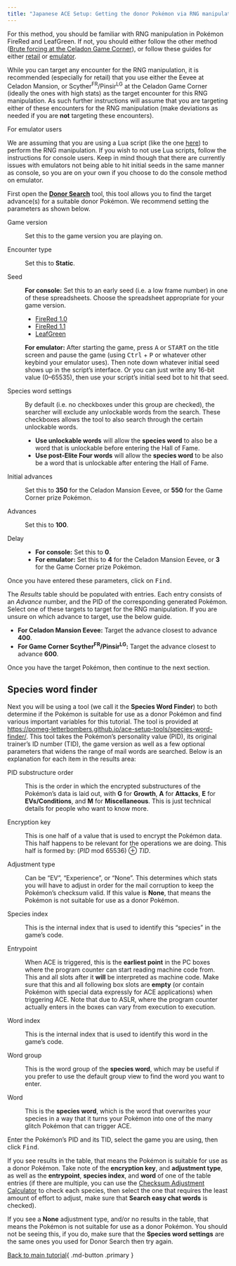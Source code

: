 ```yaml
---
title: "Japanese ACE Setup: Getting the donor Pokémon via RNG manipulation"
---
```


For this method, you should be familiar with RNG manipulation in Pokémon FireRed and LeafGreen. If not, you should either follow the other method ([Brute forcing at the Celadon Game Corner](#brute-forcing-at-the-celadon-game-corner)), or follow these guides for either [retail](https://retailrng.com/frlg/) or [emulator](https://www.pokemonrng.com/fire-red-and-leaf-green/).

While you can target any encounter for the RNG manipulation, it is recommended (especially for retail) that you use either the Eevee at Celadon Mansion, or Scyther<sup>FR</sup>/Pinsir<sup>LG</sup> at the Celadon Game Corner (ideally the ones with high stats) as the target encounter for this RNG manipulation. As such further instructions will assume that you are targeting either of these encounters for the RNG manipulation (make deviations as needed if you are **not** targeting these encounters).

<div class="admonition note" markdown="block">
<p class="admonition-title">For emulator users</p>

We are assuming that you are using a Lua script (like the one [here](https://github.com/Real96/PokeLua/blob/main/Gen%203/mGBA/FRLG_RNG_mGBA.lua)) to perform the RNG manipulation. If you wish to not use Lua scripts, follow the instructions for console users. Keep in mind though that there are currently issues with emulators not being able to hit initial seeds in the same manner as console, so you are on your own if you choose to do the console method on emulator.

</div>

First open the [**Donor Search**](https://pomeg-letterbombers.github.io/ace-setup-tools/donor-search/) tool, this tool allows you to find the target advance(s) for a suitable donor Pokémon. We recommend setting the parameters as shown below.

<dl markdown="block">
<dt>Game version</dt>
<dd markdown="block">

Set this to the game version you are playing on.

</dd>
<dt>Encounter type</dt>
<dd markdown="block">

Set this to **Static**.

</dd>
<dt>Seed</dt>
<dd markdown="block">

**For console:** Set this to an early seed (i.e. a low frame number) in one of these spreadsheets. Choose the spreadsheet appropriate for your game version.

*   [FireRed 1.0](https://docs.google.com/spreadsheets/d/1GMRFM1obLDcYbR6GR6KrE8UZotA7djUTw8PxqVFnCVY/edit?pli=1&gid=1608943801#gid=1608943801)
*   [FireRed 1.1](https://docs.google.com/spreadsheets/d/1aQeWaZSi1ycSytrNEOwxJNoEg-K4eItYagU_dh9VIeU/edit?gid=791743105#gid=791743105)
*   [LeafGreen](https://docs.google.com/spreadsheets/d/1LSRVD0_zK6vyd6ettUDfaCFJbm00g451d8s96dqAbA4/edit?gid=1862478029#gid=1862478029)

**For emulator:** After starting the game, press <kbd>A</kbd> or <kbd>START</kbd> on the title screen and pause the game (using <kbd>Ctrl</kbd> + <kbd>P</kbd> or whatever other keybind your emulator uses). Then note down whatever initial seed shows up in the script’s interface. Or you can just write any 16-bit value (0–65535), then use your script’s initial seed bot to hit that seed.

</dd>
<dt>Species word settings</dt>
<dd markdown="block">

By default (i.e. no checkboxes under this group are checked), the searcher will exclude any unlockable words from the search. These checkboxes allows the tool to also search through the certain unlockable words.

*   **Use unlockable words** will allow the **species word** to also be a word that is unlockable before entering the Hall of Fame.
*   **Use post-Elite Four words** will allow the **species word** to be also be a word that is unlockable after entering the Hall of Fame.

</dd>
<dt>Initial advances</dt>
<dd markdown="block">

Set this to **350** for the Celadon Mansion Eevee, or **550** for the Game Corner prize Pokémon.

</dd>
<dt>Advances</dt>
<dd markdown="block">

Set this to **100**.

</dd>
<dt>Delay</dt>
<dd markdown="block">

*   **For console:** Set this to **0**.
*   **For emulator:** Set this to **4** for the Celadon Mansion Eevee, or **3** for the Game Corner prize Pokémon.

</dd>
</dl>

Once you have entered these parameters, click on <kbd>Find</kbd>.

The <i>Results</i> table should be populated with entries. Each entry consists of an <i>Advance</i> number, and the PID of the corresponding generated Pokémon. Select one of these targets to target for the RNG manipulation.  If you are unsure on which advance to target, use the below guide.

*   **For Celadon Mansion Eevee:** Target the advance closest to advance **400**.
*   **For Game Corner Scyther<sup>FR</sup>/Pinsir<sup>LG</sup>:** Target the advance closest to advance **600**.

Once you have the target Pokémon, then continue to the next section.

## Species word finder

Next you will be using a tool (we call it the **Species Word Finder**) to both determine if the Pokémon is suitable for use as a donor Pokémon and find various important variables for this tutorial. The tool is provided at <https://pomeg-letterbombers.github.io/ace-setup-tools/species-word-finder/>. This tool takes the Pokémon’s personality value (PID), its original trainer’s ID number (TID), the game version as well as a few optional parameters that widens the range of mail words are searched. Below is an explanation for each item in the results area:

<dl markdown="block">
<dt>PID substructure order</dt>
<dd markdown="block">

This is the order in which the encrypted substructures of the Pokémon’s data is laid out, with **G** for **Growth**, **A** for **Attacks**, **E** for **EVs/Conditions**, and **M** for **Miscellaneous**. This is just technical details for people who want to know more.

</dd>
<dt>Encryption key</dt>
<dd markdown="block">

This is one half of a value that is used to encrypt the Pokémon data. This half happens to be relevant for the operations we are doing. This half is formed by: (<var>PID</var> mod 65536) &oplus; <var>TID</var>.

</dd>
<dt>Adjustment type</dt>
<dd markdown="block">

Can be “EV”, “Experience”, or “None”. This determines which stats you will have to adjust in order for the mail corruption to keep the Pokémon’s checksum valid. If this value is **None**, that means the Pokémon is not suitable for use as a donor Pokémon.

</dd>
<dt>Species index</dt>
<dd markdown="block">

This is the internal index that is used to identify this “species” in the game’s code.

</dd>
<dt>Entrypoint</dt>
<dd markdown="block">

When ACE is triggered, this is the **earliest point** in the PC boxes where the program counter can start reading machine code from. This and all slots after it **will** be interpreted as machine code. Make sure that this and all following box slots are **empty** (or contain Pokémon with special data expressly for ACE applications) when triggering ACE. Note that due to ASLR, where the program counter actually enters in the boxes can vary from execution to execution.

</dd>
<dt>Word index</dt>
<dd markdown="block">

This is the internal index that is used to identify this word in the game’s code.

</dd>
<dt>Word group</dt>
<dd markdown="block">

This is the word group of the **species word**, which may be useful if you prefer to use the default group view to find the word you want to enter.

</dd>
<dt>Word</dt>
<dd markdown="block">

This is the **species word**, which is the word that overwrites your species in a way that it turns your Pokémon into one of the many glitch Pokémon that can trigger ACE.

</dd>
</dl>

Enter the Pokémon’s PID and its TID, select the game you are using, then click <kbd>Find</kbd>.

If you see results in the table, that means the Pokémon is suitable for use as a donor Pokémon. Take note of the **encryption key**, and **adjustment type**, as well as the **entrypoint**, **species index**, and **word** of one of the table entries (if there are multiple, you can use the [Checksum Adjustment Calculator](https://pomeg-letterbombers.github.io/ace-setup-tools/adjustment-calc/) to check each species, then select the one that requires the least amount of effort to adjust, make sure that **Search easy chat words** is checked).

If you see a **None** adjustment type, and/or no results in the table, that means the Pokémon is not suitable for use as a donor Pokémon. You should not be seeing this, if you do, make sure that the **Species word settings** are the same ones you used for Donor Search then try again.

[Back to main tutorial](jpn-ace.md#adjusting-the-donor-pokémon){ .md-button .primary }
